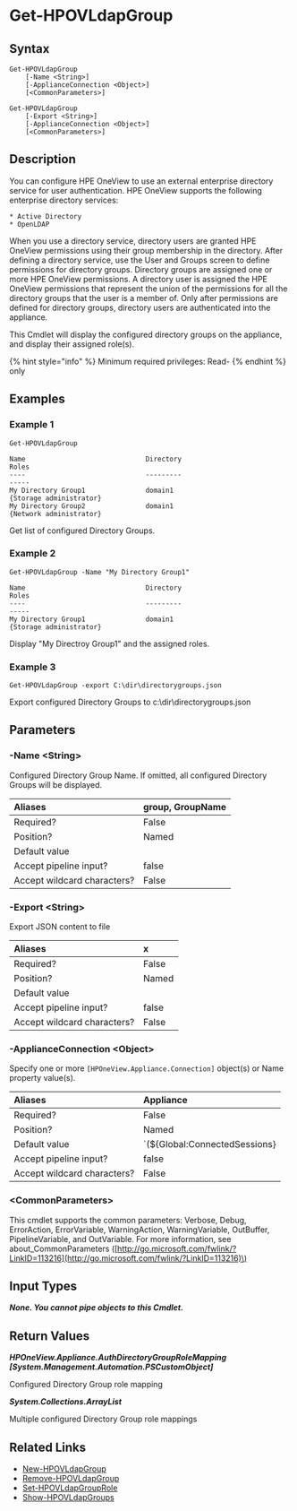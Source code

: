 ﻿---
description: List Directory Group role assignment.
---

# Get-HPOVLdapGroup

## Syntax

```text
Get-HPOVLdapGroup
    [-Name <String>]
    [-ApplianceConnection <Object>]
    [<CommonParameters>]
```

```text
Get-HPOVLdapGroup
    [-Export <String>]
    [-ApplianceConnection <Object>]
    [<CommonParameters>]
```

## Description

You can configure HPE OneView to use an external enterprise directory service for user authentication. HPE OneView supports the following enterprise directory services:

    * Active Directory
    * OpenLDAP

When you use a directory service, directory users are granted HPE OneView permissions using their group membership in the directory. After defining a directory service, use the User and Groups screen to define permissions for directory groups. Directory groups are assigned one or more HPE OneView permissions. A directory user is assigned the HPE OneView permissions that represent the union of the permissions for all the directory groups that the user is a member of. Only after permissions are defined for directory groups, directory users are authenticated into the appliance.

This Cmdlet will display the configured directory groups on the appliance, and display their assigned role(s).

{% hint style="info" %}
Minimum required privileges: Read-
{% endhint %}
only
## Examples

###  Example 1 

```text
Get-HPOVLdapGroup

Name                              Directory                               Roles
----                              ---------                               -----
My Directory Group1               domain1                                 {Storage administrator}
My Directory Group2               domain1                                 {Network administrator} 
```

Get list of configured Directory Groups.

###  Example 2 

```text
Get-HPOVLdapGroup -Name "My Directory Group1"

Name                              Directory                               Roles
----                              ---------                               -----
My Directory Group1               domain1                                 {Storage administrator}
```

Display "My Directroy Group1" and the assigned roles.

###  Example 3 

```text
Get-HPOVLdapGroup -export C:\dir\directorygroups.json
```

Export configured Directory Groups to c:\dir\directorygroups.json

## Parameters

### -Name &lt;String&gt;

Configured Directory Group Name. If omitted, all configured Directory Groups will be displayed.

| Aliases | group, GroupName |
| :--- | :--- |
| Required? | False |
| Position? | Named |
| Default value |  |
| Accept pipeline input? | false |
| Accept wildcard characters? | False |

### -Export &lt;String&gt;

Export JSON content to file

| Aliases | x |
| :--- | :--- |
| Required? | False |
| Position? | Named |
| Default value |  |
| Accept pipeline input? | false |
| Accept wildcard characters? | False |

### -ApplianceConnection &lt;Object&gt;

Specify one or more `[HPOneView.Appliance.Connection]` object(s) or Name property value(s).

| Aliases | Appliance |
| :--- | :--- |
| Required? | False |
| Position? | Named |
| Default value | `(${Global:ConnectedSessions} | ? Default)` |
| Accept pipeline input? | false |
| Accept wildcard characters? | False |

### &lt;CommonParameters&gt;

This cmdlet supports the common parameters: Verbose, Debug, ErrorAction, ErrorVariable, WarningAction, WarningVariable, OutBuffer, PipelineVariable, and OutVariable. For more information, see about\_CommonParameters \([http://go.microsoft.com/fwlink/?LinkID=113216](http://go.microsoft.com/fwlink/?LinkID=113216)\)

## Input Types

_**None.  You cannot pipe objects to this Cmdlet.**_

## Return Values

_**HPOneView.Appliance.AuthDirectoryGroupRoleMapping [System.Management.Automation.PSCustomObject]**_

Configured Directory Group role mapping

_**System.Collections.ArrayList**_

Multiple configured Directory Group role mappings

## Related Links

* [New-HPOVLdapGroup](new-hpovldapgroup.md)
* [Remove-HPOVLdapGroup](remove-hpovldapgroup.md)
* [Set-HPOVLdapGroupRole](set-hpovldapgrouprole.md)
* [Show-HPOVLdapGroups](show-hpovldapgroups.md)
